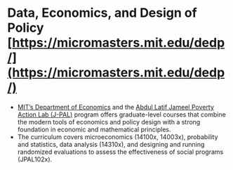# Data, Economics, and Design of Policy [https://micromasters.mit.edu/dedp/](https://micromasters.mit.edu/dedp/)

-  [MIT’s Department of Economics](https://economics.mit.edu) and the [Abdul Latif Jameel Poverty Action Lab (J-PAL)](https://www.povertyactionlab.org) program offers graduate-level courses that combine the modern tools of economics and policy design with a strong foundation in economic and mathematical principles.
-  The curriculum covers microeconomics (14100x, 14003x), probability and statistics, data analysis (14310x), and designing and running randomized evaluations to assess the effectiveness of social programs (JPAL102x).
